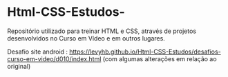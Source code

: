 # Html-CSS-Estudos-

Repositório utilizado para treinar HTML e CSS, através de projetos desenvolvidos no Curso em Vídeo e em outros lugares. 

Desafio site android : https://levyhb.github.io/Html-CSS-Estudos/desafios-curso-em-video/d010/index.html (com algumas alterações em relação ao original)
